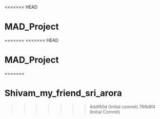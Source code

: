 <<<<<<< HEAD
# MAD_Project
=======
<<<<<<< HEAD
# MAD_Project
=======
# Shivam_my_friend_sri_arora
>>>>>>> 4ddf60d (Initial commit)
>>>>>>> 76fb8f4 (Initial Commit)
